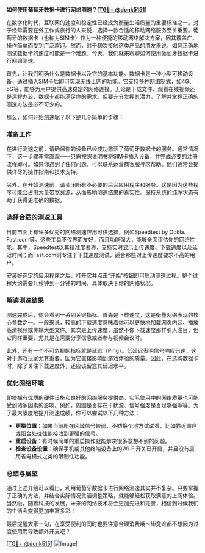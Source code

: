 **如何使用葡萄牙数据卡进行网络测速？[[TG💪+ @donk5151](https://t.me/s/donk5151)]**

在数字化时代，互联网的速度和稳定性已经成为衡量生活质量的重要标准之一。对于经常需要在外工作或旅行的人来说，选择一款合适的移动网络服务至关重要。葡萄牙的数据卡（也称为SIM卡）作为一种便捷的移动网络解决方案，因其覆盖广、操作简单而受到广泛欢迎。然而，对于初次接触这类产品的朋友来说，如何正确地测试数据卡的速度可能是一个难题。今天，我们就来聊聊如何使用葡萄牙数据卡进行网络测速。

首先，让我们明确什么是数据卡以及它的基本功能。数据卡是一种小型可移动设备，通过插入SIM卡后即可实现无线上网的功能。它支持多种网络制式，如4G、5G等，能够为用户提供高速稳定的网络连接。无论是下载文件、观看在线视频还是远程办公，数据卡都能满足你的需求。但要充分发挥其潜力，了解并掌握正确的测速方法是必不可少的。

那么，如何开始测速呢？以下是几个简单的步骤：

### **准备工作**
在进行测速之前，请确保你的设备已经成功激活了葡萄牙数据卡的服务。通常情况下，这一步骤非常直观——只需按照说明书将SIM卡插入设备，并完成必要的注册流程即可。如果你遇到了任何问题，可以联系运营商客服寻求帮助。他们通常会提供详尽的操作指南和技术支持。

另外，在开始测速前，请关闭所有不必要的后台应用程序和服务。这是因为这些程序可能会占用大量带宽资源，从而影响测速结果的真实性。保持系统的纯净状态有助于获得更准确的数据。

### **选择合适的测速工具**
目前市面上有许多优秀的网络测速应用可供选择，例如Speedtest by Ookla、Fast.com等。这些工具不仅界面友好，而且功能强大，能够全面评估你的网络性能。其中，Speedtest以其精准度著称，支持实时显示上传速度、下载速度以及延迟时间；而Fast.com则专注于下载速度测试，适合那些对上传速度要求不高的用户。

安装好选定的应用程序之后，打开它并点击“开始”按钮即可启动测速过程。整个过程大约需要几秒钟到一分钟的时间，具体取决于你的网络状况。

### **解读测速结果**
测速完成后，你会看到一系列关键指标。首先是下载速度，这是衡量网络表现的核心参数之一。一般来说，较高的下载速度意味着你可以更快地加载网页内容、播放高清视频或传输大型文件。其次是上传速度，虽然不像下载速度那样引人注目，但它同样重要，尤其是在需要分享信息或者参与视频会议时。

此外，还有一个不可忽视的指标就是延迟（Ping）。低延迟表明信号响应迅速，这对于游戏玩家尤其重要，因为它直接影响到游戏体验的质量。因此，在选购数据卡时，除了关注下载速度外，还应该留意其延迟水平。

### **优化网络环境**
即使拥有优质的硬件设施和良好的网络服务提供商，实际使用中的网络质量也可能受到诸多因素的影响。例如，周围是否存在干扰源、信号强度是否足够强等等。为了最大限度地提升测速成绩，你可以尝试以下几种方法：

- **更换位置**：如果当前所在区域信号较弱，不妨换个地方试试看，比如靠近窗户或阳台处往往能接收到更强的信号。
- **重启设备**：有时候简单的重启操作就能解决很多意想不到的问题。
- **检查设备设置**：确保手机或其他终端设备上的Wi-Fi开关已开启，并且没有启用省电模式之类的限制性功能。

### **总结与展望**
通过上述介绍可以看出，利用葡萄牙数据卡进行网络测速其实并不复杂。只要掌握了正确的方法，并结合实际情况灵活调整策略，就能够轻松获取满意的上网体验。当然啦，随着科技的发展，未来的网络技术将会更加先进和完善，相信到时候我们的生活会变得更加丰富多彩！

最后提醒大家一句，在享受便利的同时也要注意合理消费哦～毕竟谁都不想因为过度使用而导致额外开支吧？

[[TG💪+ @donk5151](https://t.me/s/donk5151) ![Image](https://i.postimg.cc/rwNCRYN7/Snipaste-2025-04-30-17-27-05.png)]